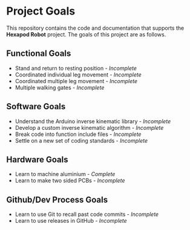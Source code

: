# Project Goals

This repository contains the code and documentation that supports the **Hexapod Robot** project. The goals of this project are as follows.

## Functional Goals

* Stand and return to resting position - _Incomplete_
* Coordinated individual leg movement  - _Incomplete_
* Coordinated multiple leg movement - _Incomplete_
* Multiple walking gates - _Incomplete_
  
## Software Goals

* Understand the Arduino inverse kinematic library - _Incomplete_
* Develop a custom inverse kinematic algorithm - _Incomplete_
* Break code into function include files - _Incomplete_
* Settle on a new set of coding standards - _Incomplete_

## Hardware Goals

* Learn to machine aluminium - _Complete_
* Learn to make two sided PCBs - _Incomplete_

## Github/Dev Process Goals

* Learn to use Git to recall past code commits - _Incomplete_
* Learn to use releases in GitHub - _Incomplete_
